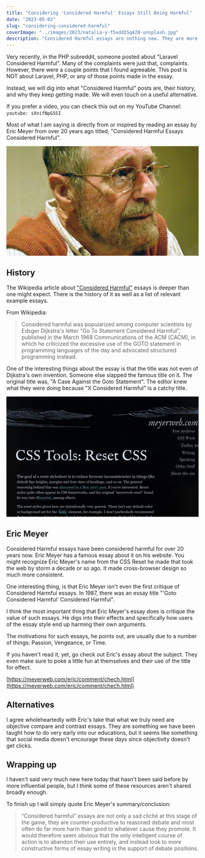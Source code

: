 ```yaml
---
title: "Considering 'Considered Harmful' Essays Still Being Harmful"
date: "2023-05-02"
slug: "considering-considered-harmful"
coverImage: "../images/2023/natalia-y-f5xddISq428-unsplash.jpg"
description: "Considered Harmful essays are nothing new. They are more than 50 years old. Essays that consider such essays harmful are more than 20 years old. Why do they keep being made?"
---
```


Very recently, in the PHP subreddit, someone posted about "Laravel Considered Harmful". Many of the complaints were just that, complaints. However, there were a couple points that I found agreeable. This post is NOT about Laravel, PHP, or any of those points made in the essay.

Instead, we will dig into what "Considered Harmful" posts are, their history, and why they keep getting made. We will even touch on a useful alternative.

If you prefer a video, you can check this out on my YouTube Channel:
`youtube: sXnifNpGSSI`

Most of what I am saying is directly from or inspired by reading an essay by Eric Meyer from over 20 years ago titled, "Considered Harmful Essays Considered Harmful".

![Edsger W. Dijkstra](../images/2023/Edsger_Wybe_Dijkstra.jpg)

## History

The Wikipedia article about ["Considered Harmful"](https://en.wikipedia.org/wiki/Considered_harmful) essays is deeper than one might expect. There is the history of it as well as a list of relevant example essays.

From Wikipedia:

> Considered harmful was popularized among computer scientists by Edsger Dijkstra's letter "Go To Statement Considered Harmful", published in the March 1968 Communications of the ACM (CACM), in which he criticized the excessive use of the GOTO statement in programming languages of the day and advocated structured programming instead.

One of the interesting things about the essay is that the title was not even of Dijkstra's own invention. Someone else slapped the famous title on it. The original title was, "A Case Against the Goto Statement". The editor knew what they were doing because "X Considered Harmful" is a catchy title.

![Screenshot of Eric Meyer's CSS Reset website](../images/2023/meyer-reset.png)

## Eric Meyer

Considered Harmful essays have been considered harmful for over 20 years now. Eric Meyer has a famous essay about it on his website. You might recognize Eric Meyer's name from the CSS Reset he made that took the web by storm a decade or so ago. It made cross-browser design so much more consistent.

One interesting thing, is that Eric Meyer isn't even the first critique of Considered Harmful essays. In 1987, there was an essay title "'Goto Considered Harmful' Considered Harmful".

I think the most important thing that Eric Meyer's essay does is critique the value of such essays. He digs into their effects and specifically how users of the essay style end up harming their own arguments.

The motivations for such essays, he points out, are usually due to a number of things: Passion, Vengeance, or Time.

If you haven't read it, yet, go check out Eric's essay about the subject. They even make sure to poke a little fun at themselves and their use of the title for effect.

[https://meyerweb.com/eric/comment/chech.html](https://meyerweb.com/eric/comment/chech.html)

## Alternatives

I agree wholeheartedly with Eric's take that what we truly need are objective compare and contrast essays. They are something we have been taught how to do very early into our educations, but it seems like something that social media doesn't encourage these days since objectivity doesn't get clicks.

## Wrapping up

I haven't said very much new here today that hasn't been said before by more influential people, but I think some of these resources aren't shared broadly enough.

To finish up I will simply quote Eric Meyer's summary/conclusion:

> “Considered harmful” essays are not only a sad cliché at this stage of the game, they are counter-productive to reasoned debate and most often do far more harm than good to whatever cause they promote. It would therefore seem obvious that the only intelligent course of action is to abandon their use entirely, and instead look to more constructive forms of essay writing in the support of debate positions.
